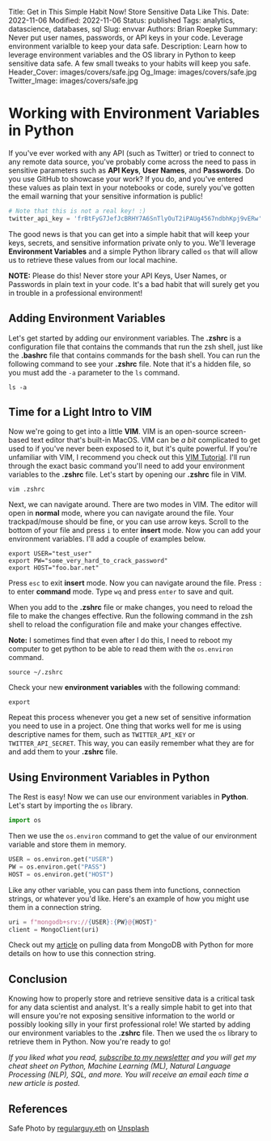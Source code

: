 Title: Get in This Simple Habit Now! Store Sensitive Data Like This.
Date: 2022-11-06
Modified: 2022-11-06
Status: published
Tags: analytics, datascience, databases, sql
Slug: envvar
Authors: Brian Roepke
Summary: Never put user names, passwords, or API keys in your code.  Leverage environment varialble to keep your data safe.
Description: Learn how to leverage environment variables and the OS library in Python to keep sensitive data safe.  A few small tweaks to your habits will keep you safe.
Header_Cover: images/covers/safe.jpg
Og_Image: images/covers/safe.jpg
Twitter_Image: images/covers/safe.jpg

# Working with Environment Variables in Python

If you've ever worked with any API (such as Twitter) or tried to connect to any remote data source, you've probably come across the need to pass in sensitive parameters such as **API Keys**, **User Names**, and **Passwords**. Do you use GitHub to showcase your work? If you do, and you've entered these values as plain text in your notebooks or code, surely you've gotten the email warning that your sensitive information is public! 

```python
# Note that this is not a real key! :) 
twitter_api_key = 'frBtFyG7JefJcBRHY7A6SnTlyOuT2iPAUg4567ndbhKpj9vERw'
```

The good news is that you can get into a simple habit that will keep your keys, secrets, and sensitive information private only to you. We'll leverage **Environment Variables** and a simple Python library called `os` that will allow us to retrieve these values from our local machine.

**NOTE:** Please do this! Never store your API Keys, User Names, or Passwords in plain text in your code. It's a bad habit that will surely get you in trouble in a professional environment!

## Adding Environment Variables

Let's get started by adding our environment variables. The **.zshrc** is a configuration file that contains the commands that run the zsh shell, just like the **.bashrc** file that contains commands for the bash shell. You can run the following command to see your **.zshrc** file. Note that it's a hidden file, so you must add the `-a` parameter to the `ls` command.

```shell
ls -a
```

## Time for a Light Intro to VIM

Now we're going to get into a little **VIM**. VIM is an open-source screen-based text editor that's built-in MacOS. VIM can be *a bit* complicated to get used to if you've never been exposed to it, but it's quite powerful. If you're unfamiliar with VIM, I recommend you check out this [VIM Tutorial](https://www.openvim.com/). I'll run through the exact basic command you'll need to add your environment variables to the **.zshrc** file. Let's start by opening our **.zshrc** file in VIM.

```shell
vim .zshrc
```

Next, we can navigate around. There are two modes in VIM. The editor will open in **normal** mode, where you can navigate around the file. Your trackpad/mouse should be fine, or you can use arrow keys. Scroll to the bottom of your file and press `i` to enter **insert** mode. Now you can add your environment variables. I'll add a couple of examples below.

```shell
export USER="test_user"
export PW="some_very_hard_to_crack_password"
export HOST="foo.bar.net"
```

Press `esc` to exit **insert** mode. Now you can navigate around the file. Press `:` to enter **command** mode. Type `wq` and press `enter` to save and quit.

When you add to the **.zshrc** file or make changes, you need to reload the file to make the changes effective. Run the following command in the zsh shell to reload the configuration file and make your changes effective.

**Note:** I sometimes find that even after I do this, I need to reboot my computer to get python to be able to read them with the `os.environ` command.

```shell
source ~/.zshrc 
```

Check your new **environment variables** with the following command:

```shell
export
```

Repeat this process whenever you get a new set of sensitive information you need to use in a project. One thing that works well for me is using descriptive names for them, such as `TWITTER_API_KEY` or `TWITTER_API_SECRET`. This way, you can easily remember what they are for and add them to your **.zshrc** file.

## Using Environment Variables in Python

The Rest is easy! Now we can use our environment variables in **Python**. Let's start by importing the `os` library.

```python
import os
```

Then we use the `os.environ` command to get the value of our environment variable and store them in memory.

```python
USER = os.environ.get("USER")
PW = os.environ.get("PASS")
HOST = os.environ.get("HOST")
```

Like any other variable, you can pass them into functions, connection strings, or whatever you'd like. Here's an example of how you might use them in a connection string.

```python
uri = f"mongodb+srv://{USER}:{PW}@{HOST}"
client = MongoClient(uri)
```

Check out my [article]({filename}mongo.md) on pulling data from MongoDB with Python for more details on how to use this connection string.


## Conclusion

Knowing how to properly store and retrieve sensitive data is a critical task for any data scientist and analyst. It's a really simple habit to get into that will ensure you're not exposing sensitive information to the world or possibly looking silly in your first professional role! We started by adding our environment variables to the **.zshrc** file. Then we used the `os` library to retrieve them in Python. Now you're ready to go!

*If you liked what you read, [subscribe to my newsletter](https://campaign.dataknowsall.com/subscribe) and you will get my cheat sheet on Python, Machine Learning (ML), Natural Language Processing (NLP), SQL, and more. You will receive an email each time a new article is posted.*

## References

Safe Photo by <a href="https://unsplash.com/@moneyphotos?utm_source=unsplash&utm_medium=referral&utm_content=creditCopyText">regularguy.eth</a> on <a href="https://unsplash.com/s/photos/safe?utm_source=unsplash&utm_medium=referral&utm_content=creditCopyText">Unsplash</a>
  